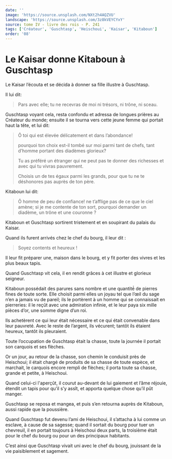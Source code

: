 ```yaml
---
date: ''
image: 'https://source.unsplash.com/NXt2h4AQZVU'
landscape: 'https://source.unsplash.com/3z8kVEYCYxY'
source: tome IV - livre des rois - P. 241
tags: ['Créateur', 'Guschtasp', 'Heischoui', 'Kaisar', 'Kitaboun']
order: '08'
---
```


# Le Kaisar donne Kitaboun à Guschtasp

Le Kaisar l’écouta et se décida à donner sa fille illustre à Guschtasp.

Il lui dit:

> Pars avec elle; tu ne recevras de moi ni trésors, ni trône, ni sceau.

Guschtasp voyant cela, resta confondu et adressa de longues prières au Créateur du monde; ensuite il se tourna vers cette jeune femme qui portait haut la tête, et lui dit:

> Ô toi qui est élevée délicatement et dans l’abondance!
>
> pourquoi ton choix est-il tombé sur moi parmi tant de chefs, tant d’homme portant des diadèmes glorieux?
>
> Tu as préféré un étranger qui ne peut pas te donner des richesses et avec qui tu vivras pauvrement.
>
> Choisis un de tes égaux parmi les grands, pour que tu ne te déshonores pas auprès de ton père.

Kitaboun lui dit:

> Ô homme de peu de confiance! ne t’afflige pas de ce que le ciel amène; si je me contente de ton sort, pourquoi demander un diadème, un trône et une couronne ?

Kitaboun et Guschtasp sortirent tristement et en soupirant du palais du Kaisar.

Quand ils furent arrivés chez le chef du bourg, il leur dit :

> Soyez contents et heureux !

Il leur fit préparer une, maison dans le bourg, et y fit porter des vivres et les plus beaux tapis.

Quand Guschtasp vit cela, il en rendit grâces à cet illustre et glorieux seigneur.

Kitaboun possédait des parures sans nombre et une quantité́ de pierres fines de toute sorte. Elle choisit parmi elles un joyau tel que l’œil du sage n’en a jamais vu de pareil; ils le portèrent à un homme qui se connaissait en pierreries: il le reçût avec une admiration infinie, et le leur paya six mille pièces d’or, une somme digne d’un roi.

Ils achetèrent ce qui leur était nécessaire et ce qui était convenable dans leur pauvreté. Avec le reste de l’argent, ils vécurent; tantôt ils étaient heureux, tantôt ils pleuraient.

Toute l’occupation de Guschtasp était la chasse, toute la journée il portait son carquois et ses flèches.

Or un jour, au retour de la chasse, son chemin le conduisit près de Heischoui; il était chargé de produits de sa chasse de toute espèce, et marchait, le carquois encore rempli de flèches; il porta toute sa chasse, grande et petite, à Heischoui.

Quand celui-ci l'aperçût, il courut au-devant de lui gaiement et l’âme réjouie, étendit un tapis pour qu’il s’y assît, et apporta quelque chose qu’il pût manger.

Guschtasp se reposa et mangea, et puis s’en retourna auprès de Kitaboun, aussi rapide que la poussière.

Quand Guschtasp fut devenu l’ami de Heischoui, il s’attacha à lui comme un esclave, à cause de sa sagesse; quand il sortait du bourg pour tuer un chevreuil, il en portait toujours à Heischoui deux parts, la troisième était pour le chef du bourg ou pour un des principaux habitants.

C’est ainsi que Guschtasp vivait uni avec le chef du bourg, jouissant de la vie paisiblement et sagement.
